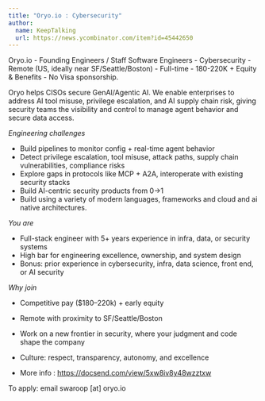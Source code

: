 ```yaml
---
title: "Oryo.io : Cybersecurity"
author:
  name: KeepTalking
  url: https://news.ycombinator.com/item?id=45442650
---
```

Oryo.io - Founding Engineers &#x2F; Staff Software Engineers - Cybersecurity - Remote (US, ideally near SF&#x2F;Seattle&#x2F;Boston) - Full-time - 180-220K + Equity &amp; Benefits - No Visa sponsorship.

Oryo helps CISOs secure GenAI&#x2F;Agentic AI. We enable enterprises to address AI tool misuse, privilege escalation, and AI supply chain risk, giving security teams the visibility and control to manage agent behavior and secure data access.

*Engineering challenges*  
- Build pipelines to monitor config + real-time agent behavior  
- Detect privilege escalation, tool misuse, attack paths, supply chain vulnerabilities, compliance risks  
- Explore gaps in protocols like MCP + A2A, interoperate with existing security stacks  
- Build AI-centric security products from 0→1
- Build using a variety of modern languages, frameworks and cloud and ai native architectures.

*You are*  
- Full-stack engineer with 5+ years experience in infra, data, or security systems  
- High bar for engineering excellence, ownership, and system design  
- Bonus: prior experience in cybersecurity, infra, data science, front end, or AI security

*Why join*  
- Competitive pay ($180–220k) + early equity  
- Remote with proximity to SF&#x2F;Seattle&#x2F;Boston  
- Work on a new frontier in security, where your judgment and code shape the company  
- Culture: respect, transparency, autonomy, and excellence

- More info : <a href="https:&#x2F;&#x2F;docsend.com&#x2F;view&#x2F;5xw8iv8y48wzztxw" rel="nofollow">https:&#x2F;&#x2F;docsend.com&#x2F;view&#x2F;5xw8iv8y48wzztxw</a>

To apply: email swaroop [at] oryo.io
<JobApplication />
